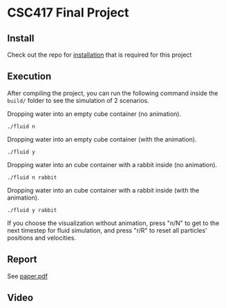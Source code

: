 # CSC417 Final Project
## Install
Check out the repo for <a href="https://github.com/dilevin/CSC417-a1-mass-spring-1d"> installation</a> that is required for this project

## Execution
After compiling the project, you can run the following command inside the `build/` folder to see the simulation of 2 scenarios.  



Dropping water into an empty cube container (no animation).

```
./fluid n

```

Dropping water into an empty cube container (with the animation).

```
./fluid y 
```

Dropping water into an cube container with a rabbit inside (no animation).
```
./fluid n rabbit
```

Dropping water into an cube container with a rabbit inside (with the animation).
```
./fluid y rabbit
```

If you choose the visualization without animation, press "n/N" to get to the next timestep for fluid simulation, and press "r/R" to reset all particles' positions and velocities.


## Report 
See <a href="https://github.com/RuiqiW/csc417-project/blob/main/CSC417_Report.pdf">paper.pdf</a>


## Video


